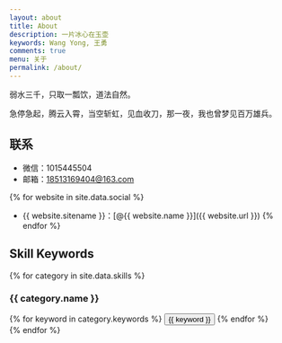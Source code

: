 ```yaml
---
layout: about
title: About
description: 一片冰心在玉壶
keywords: Wang Yong, 王勇
comments: true
menu: 关于
permalink: /about/
---
```


弱水三千，只取一瓢饮，道法自然。

急停急起，腾云入霄，当空斩虹，见血收刀，那一夜，我也曾梦见百万雄兵。

## 联系
* 微信：1015445504
* 邮箱：18513169404@163.com

{% for website in site.data.social %}
* {{ website.sitename }}：[@{{ website.name }}]({{ website.url }})
{% endfor %}

## Skill Keywords

{% for category in site.data.skills %}
### {{ category.name }}
<div class="btn-inline">
{% for keyword in category.keywords %}
<button class="btn btn-outline" type="button">{{ keyword }}</button>
{% endfor %}
</div>
{% endfor %}
